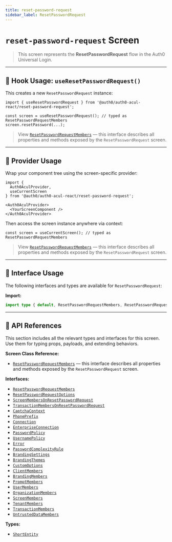 ```yaml
---
title: reset-password-request
sidebar_label: ResetPasswordRequest
---
```


# `reset-password-request` Screen

> This screen represents the **ResetPasswordRequest** flow in the Auth0 Universal Login.

---

## 🔹 Hook Usage: `useResetPasswordRequest()`

This creates a new `ResetPasswordRequest` instance:

```tsx
import { useResetPasswordRequest } from '@auth0/auth0-acul-react/reset-password-request';

const screen = useResetPasswordRequest(); // typed as ResetPasswordRequestMembers
screen.resetPassword(...);
```

> View [`ResetPasswordRequestMembers`](https://auth0.github.io/universal-login/interfaces/Classes.ResetPasswordRequestMembers.html) — this interface describes all properties and methods exposed by the `ResetPasswordRequest` screen.

---

## 🔹 Provider Usage

Wrap your component tree using the screen-specific provider:

```tsx
import {
  Auth0AculProvider,
  useCurrentScreen
} from '@auth0/auth0-acul-react/reset-password-request';

<Auth0AculProvider>
  <YourScreenComponent />
</Auth0AculProvider>
```

Then access the screen instance anywhere via context:

```tsx
const screen = useCurrentScreen(); // typed as ResetPasswordRequestMembers
```

> View [`ResetPasswordRequestMembers`](https://auth0.github.io/universal-login/interfaces/Classes.ResetPasswordRequestMembers.html) — this interface describes all properties and methods exposed by the `ResetPasswordRequest` screen.

---

## 🔹 Interface Usage

The following interfaces and types are available for `ResetPasswordRequest`:

**Import:**

```ts
import type { default, ResetPasswordRequestMembers, ResetPasswordRequestOptions, ScreenMembersOnResetPasswordRequest, TransactionMembersOnResetPasswordRequest, CaptchaContext, PhonePrefix, Connection, EnterpriseConnection, PasswordPolicy, UsernamePolicy, Error, PasswordComplexityRule, BrandingSettings, BrandingThemes, CustomOptions, ShortEntity, ClientMembers, BrandingMembers, PromptMembers, UserMembers, OrganizationMembers, ScreenMembers, TenantMembers, TransactionMembers, UntrustedDataMembers } from '@auth0/auth0-acul-react/reset-password-request';
```

---

## 🔸 API References

This section includes all the relevant types and interfaces for this screen. Use them for typing props, payloads, and extending behaviors.

**Screen Class Reference:**  
- [`ResetPasswordRequestMembers`](https://auth0.github.io/universal-login/interfaces/Classes.ResetPasswordRequestMembers.html) — this interface describes all properties and methods exposed by the `ResetPasswordRequest` screen.

**Interfaces:**
- [`ResetPasswordRequestMembers`](https://auth0.github.io/universal-login/interfaces/Classes.ResetPasswordRequestMembers.html)
- [`ResetPasswordRequestOptions`](https://auth0.github.io/universal-login/interfaces/Classes.ResetPasswordRequestOptions.html)
- [`ScreenMembersOnResetPasswordRequest`](https://auth0.github.io/universal-login/interfaces/Classes.ScreenMembersOnResetPasswordRequest.html)
- [`TransactionMembersOnResetPasswordRequest`](https://auth0.github.io/universal-login/interfaces/Classes.TransactionMembersOnResetPasswordRequest.html)
- [`CaptchaContext`](https://auth0.github.io/universal-login/interfaces/Classes.CaptchaContext.html)
- [`PhonePrefix`](https://auth0.github.io/universal-login/interfaces/Classes.PhonePrefix.html)
- [`Connection`](https://auth0.github.io/universal-login/interfaces/Classes.Connection.html)
- [`EnterpriseConnection`](https://auth0.github.io/universal-login/interfaces/Classes.EnterpriseConnection.html)
- [`PasswordPolicy`](https://auth0.github.io/universal-login/interfaces/Classes.PasswordPolicy.html)
- [`UsernamePolicy`](https://auth0.github.io/universal-login/interfaces/Classes.UsernamePolicy.html)
- [`Error`](https://auth0.github.io/universal-login/interfaces/Classes.Error.html)
- [`PasswordComplexityRule`](https://auth0.github.io/universal-login/interfaces/Classes.PasswordComplexityRule.html)
- [`BrandingSettings`](https://auth0.github.io/universal-login/interfaces/Classes.BrandingSettings.html)
- [`BrandingThemes`](https://auth0.github.io/universal-login/interfaces/Classes.BrandingThemes.html)
- [`CustomOptions`](https://auth0.github.io/universal-login/interfaces/Classes.CustomOptions.html)
- [`ClientMembers`](https://auth0.github.io/universal-login/interfaces/Classes.ClientMembers.html)
- [`BrandingMembers`](https://auth0.github.io/universal-login/interfaces/Classes.BrandingMembers.html)
- [`PromptMembers`](https://auth0.github.io/universal-login/interfaces/Classes.PromptMembers.html)
- [`UserMembers`](https://auth0.github.io/universal-login/interfaces/Classes.UserMembers.html)
- [`OrganizationMembers`](https://auth0.github.io/universal-login/interfaces/Classes.OrganizationMembers.html)
- [`ScreenMembers`](https://auth0.github.io/universal-login/interfaces/Classes.ScreenMembers.html)
- [`TenantMembers`](https://auth0.github.io/universal-login/interfaces/Classes.TenantMembers.html)
- [`TransactionMembers`](https://auth0.github.io/universal-login/interfaces/Classes.TransactionMembers.html)
- [`UntrustedDataMembers`](https://auth0.github.io/universal-login/interfaces/Classes.UntrustedDataMembers.html)


**Types:**
- [`ShortEntity`](https://auth0.github.io/universal-login/types/Classes.ShortEntity.html)
